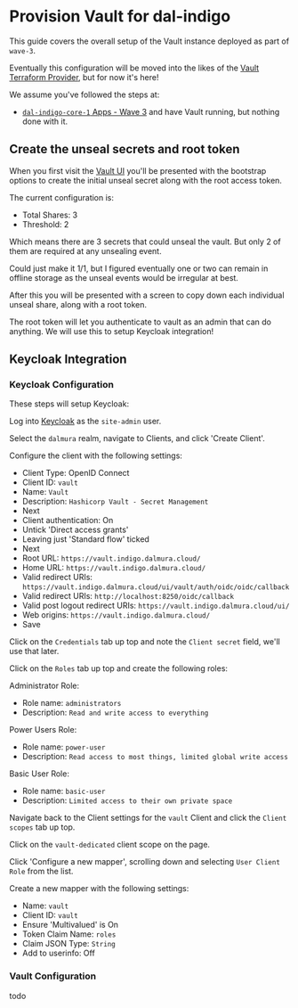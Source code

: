 # Provision Vault for dal-indigo

This guide covers the overall setup of the Vault instance deployed as part of `wave-3`.

Eventually this configuration will be moved into the likes of the [Vault Terraform Provider](https://registry.terraform.io/providers/hashicorp/vault/latest/docs), but for now it's here!

We assume you've followed the steps at:
* [`dal-indigo-core-1` Apps - Wave 3](INDIGO-CORE-1-APPS-WAVE-3.md) and have Vault running, but nothing done with it.

## Create the unseal secrets and root token

When you first visit the [Vault UI](https://vault.indigo.dalmura.cloud/) you'll be presented with the bootstrap options to create the initial unseal secret along with the root access token.

The current configuration is:
* Total Shares: 3
* Threshold: 2

Which means there are 3 secrets that could unseal the vault. But only 2 of them are required at any unsealing event.

Could just make it 1/1, but I figured eventually one or two can remain in offline storage as the unseal events would be irregular at best.

After this you will be presented with a screen to copy down each individual unseal share, along with a root token.

The root token will let you authenticate to vault as an admin that can do anything. We will use this to setup Keycloak integration!

## Keycloak Integration

### Keycloak Configuration

These steps will setup Keycloak:

Log into [Keycloak](https://auth.indigo.dalmura.cloud) as the `site-admin` user.

Select the `dalmura` realm, navigate to Clients, and click 'Create Client'.

Configure the client with the following settings:
* Client Type: OpenID Connect
* Client ID: `vault`
* Name: `Vault`
* Description: `Hashicorp Vault - Secret Management`
* Next
* Client authentication: On
* Untick 'Direct access grants'
* Leaving just 'Standard flow' ticked
* Next
* Root URL: `https://vault.indigo.dalmura.cloud/`
* Home URL: `https://vault.indigo.dalmura.cloud/`
* Valid redirect URIs: `https://vault.indigo.dalmura.cloud/ui/vault/auth/oidc/oidc/callback`
* Valid redirect URIs: `http://localhost:8250/oidc/callback`
* Valid post logout redirect URIs: `https://vault.indigo.dalmura.cloud/ui/`
* Web origins: `https://vault.indigo.dalmura.cloud/`
* Save

Click on the `Credentials` tab up top and note the `Client secret` field, we'll use that later.

Click on the `Roles` tab up top and create the following roles:

Administrator Role:
* Role name: `administrators`
* Description: `Read and write access to everything`

Power Users Role:
* Role name: `power-user`
* Description: `Read access to most things, limited global write access`

Basic User Role:
* Role name: `basic-user`
* Description: `Limited access to their own private space`

Navigate back to the Client settings for the `vault` Client and click the `Client scopes` tab up top.

Click on the `vault-dedicated` client scope on the page.

Click 'Configure a new mapper', scrolling down and selecting `User Client Role` from the list.

Create a new mapper with the following settings:
* Name: `vault`
* Client ID: `vault`
* Ensure 'Multivalued' is On
* Token Claim Name: `roles`
* Claim JSON Type: `String`
* Add to userinfo: Off


### Vault Configuration

todo

